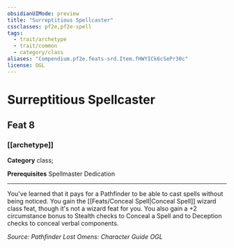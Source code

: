 ```yaml
---
obsidianUIMode: preview
title: "Surreptitious Spellcaster"
cssclasses: pf2e,pf2e-spell
tags:
  - trait/archetype
  - trait/common
  - category/class
aliases: "Compendium.pf2e.feats-srd.Item.fHWYICk6cSePr30c"
license: OGL
---
```

# Surreptitious Spellcaster
## Feat 8
### [[archetype]]

**Category** class; 



**Prerequisites** Spellmaster Dedication 
* * *
You've learned that it pays for a Pathfinder to be able to cast spells without being noticed. You gain the [[Feats/Conceal Spell|Conceal Spell]] wizard class feat, though it's not a wizard feat for you. You also gain a +2 circumstance bonus to Stealth checks to Conceal a Spell and to Deception checks to conceal verbal components.

*Source: Pathfinder Lost Omens: Character Guide*
*OGL*